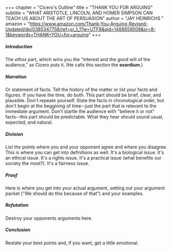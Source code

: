 +++
chapter = "Cicero's Outline"
title = "THANK YOU FOR ARGUING"
subtitle = "WHAT ARISTOTLE, LINCOLN, AND HOMER SIMPSON CAN TEACH US ABOUT THE ART OF PERSUASION"
author = "JAY HEINRICHS "
amazon = "https://www.amazon.com/Thank-You-Arguing-Revised-Updated/dp/0385347758/ref=sr_1_1?ie=UTF8&qid=1488659508&sr=8-1&keywords=THANK+YOU+for+arguing"
+++

##### Introduction
The _ethos_ part, which wins you the "interest and the good will of the audience," as Cicero puts it. (He calls this section the **exordium**.)
##### Narration
Or statement of facts. Tell the history of the matter or list your facts and figures. If you have the time, do both. This part should be brief, clear, and plausible. Don't repeate yourself. State the facts in chronological order, but don't begin at the beggining of time--just the part that is relevant to the immediate argument. Don't startle the audience with "believe it or not" facts--this part should be predictable. What they hear should sound usual, expected, and natural.
##### Division
List the points where you and your opponent agree and where you disagree. This is where you can get into definitions as well. It's a biological issue. It's an ethical issue. It's a rights issue. It's a practical issue (what benefits our society the most?). It's a fairness issue.
##### Proof
Here is where you get into your actual argument, setting out your argument packet ("We should do this because of that") and your examples.
##### Refutation
Destroy your opponents arguments here.
##### Conclusion
Restate your best points and, if you want, get a little emotional.